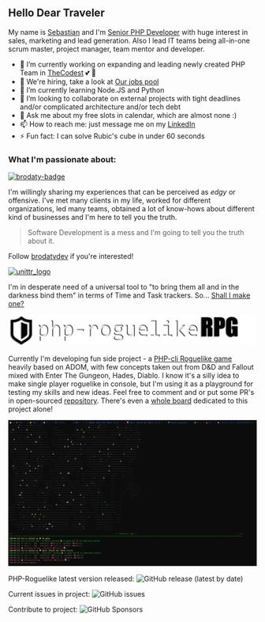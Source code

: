 ## Hello Dear Traveler

My name is [Sebastian](https://brodaty.dev) and I'm [Senior PHP Developer](https://www.linkedin.com/in/sebastianmluczak/) with huge interest in sales, marketing and lead generation.
Also I lead IT teams being all-in-one scrum master, project manager, team mentor and developer.

- 🔭 I’m currently working on expanding and leading newly created PHP Team in [TheCodest](https://thecodest.co) 💕 🦄
- 💼 We're hiring, take a look at [Our jobs pool](https://thecodest.co/careers)
- 🌱 I’m currently learning Node.JS and Python
- 👯 I’m looking to collaborate on external projects with tight deadlines and/or complicated architecture and/or tech debt
- 💬 Ask me about my free slots in calendar, which are almost none :)
- 📫 How to reach me: just message me on my [LinkedIn](https://www.linkedin.com/in/sebastianmluczak/)
- ⚡ Fun fact: I can solve Rubic's cube in under 60 seconds

### What I'm passionate about:
[![brodaty-badge](https://user-images.githubusercontent.com/1628839/147479861-876a105b-44a9-4d07-a683-9024c937d191.png)](https://brodaty.dev)

I'm willingly sharing my experiences that can be perceived as *edgy* or offensive. I've met many clients in my life, worked for different organizations, led many teams, obtained a lot of know-hows about different kind of businesses and I'm here to tell you the truth.

> Software Development is a mess and I'm going to tell you the truth about it.

Follow [brodatydev](https://brodaty.dev) if you're interested!

[![unittr_logo](https://user-images.githubusercontent.com/1628839/149616114-012681cf-4df3-4223-be03-e41ed0b95335.png)](https://github.com/sebastianluczak/unittr)

I'm in desperate need of a universal tool to "to bring them all and in the darkness bind them" in terms of Time and Task trackers.
So... [Shall I make one?](https://github.com/sebastianluczak/unittr)

[![Logo](https://raw.githubusercontent.com/sebastianluczak/php-roguelike/master/docs/images/logo.png)](https://sebastianluczak.github.io/php-roguelike/)

Currently I'm developing fun side project - a [PHP-cli Roguelike game](https://sebastianluczak.github.io/php-roguelike/) heavily based on ADOM, with few concepts taken out from D&D and Fallout mixed with Enter The Gungeon, Hades, Diablo. I know it's a silly idea to make single player roguelike in console, but I'm using it as a playground for testing my skills and new ideas. Feel free to comment and or put some PR's in open-sourced [repository](https://github.com/sebastianluczak/php-roguelike). There's even a [whole board](https://github.com/sebastianluczak/php-roguelike/projects/1) dedicated to this project alone!

![Image](https://github.com/sebastianluczak/php-roguelike/raw/master/docs/images/screenshot.png)

PHP-Roguelike latest version released: 
![GitHub release (latest by date)](https://img.shields.io/github/v/release/sebastianluczak/php-roguelike)

Current issues in project:
![GitHub issues](https://img.shields.io/github/issues/sebastianluczak/php-roguelike)

Contribute to project:
![GitHub Sponsors](https://img.shields.io/github/sponsors/sebastianluczak)

